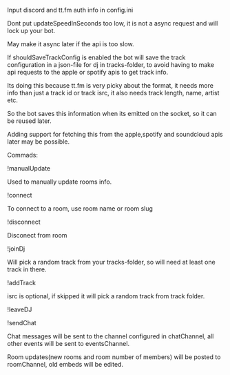 Input discord and tt.fm auth info in config.ini

Dont put updateSpeedInSeconds too low, it is not a async request and will lock up your bot.

May make it async later if the api is too slow.

If shouldSaveTrackConfig is enabled the bot will save the track configuration in a json-file for dj in tracks-folder, to avoid having to make api requests to the apple or spotify apis to get track info.

Its doing this because tt.fm is very picky about the format, it needs more info than just a track id or track isrc, it also needs track length, name, artist etc. 

So the bot saves this information when its emitted on the socket, so it can be reused later. 

Adding support for fetching this from the apple,spotify and soundcloud apis later may be possible.

Commads:

!manualUpdate

Used to manually update rooms info.

!connect <roomName>

To connect to a room, use room name or room slug

!disconnect

Disconect from room

!joinDj <djSlot>

Will pick a random track from your tracks-folder, so will need at least one track in there.

!addTrack <isrc>

isrc is optional, if skipped it will pick a random track from track folder.

!leaveDJ

!sendChat <message>

Chat messages will be sent to the channel configured in chatChannel, all other events will be sent to eventsChannel.

Room updates(new rooms and room number of members) will be posted to roomChannel, old embeds will be edited.
